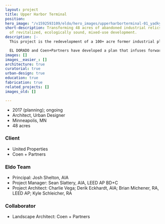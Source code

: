 ```yaml
---
layout: project
title: Upper Harbor Terminal
position: 
hero_image: "/v1592593109/eldo/hero_images/upperharborterminal-01_yadkyl.jpg"
short-description: Transforming 48 acres of abandoned industrial relics into 100 acres
  of revitalized, ecologically sound, mixed-use development.
description: |-
  This project is the redevelopment of a 100+ acre former industrial plant along the Mississippi River approximately four miles north of downtown Minneapolis. The site, once a thriving source of job creation and economic vitality, now sits wholly abandoned, and poses an environmental threat to the river and the surrounding neighborhood.

  EL DORADO and Coen+Partners have developed a plan that infuses forward-thinking transit strategies into a mixed use development to sustain and modernize the former industrial site. Innovative approaches to corridor design strengthen connections to an existing local workforce while offering sustainable and performative environmental strategies to assist in remediating the brownfield conditions found throughout the site. The project will ultimately evolve as a public-private partnership with the City of Minneapolis, introducing an extensive riverfront park, multi-modal transportation systems, a new outdoor music venue design by SHoP Architects, and new models for dense, mixed income housing.
images: []
images__easier_: []
architecture: true
curatorial: true
urban-design: true
education: true
fabrication: true
related_projects: []
images_old: []

---
```

* 2017 (planning); ongoing
* Architect, Urban Designer
* Minneapolis, MN
* 48 acres

### Client

* United Properties
* Coen + Partners

### Eldo Team

* Principal: Josh Shelton, AIA
* Project Manager: Sean Slattery, AIA, LEED AP BD+C
* Project Architect: Charlie Vega; Derik Eckhardt, AIA; Brian Michener, RA, LEED AP; Kyle Schleicher, RA

### Collaborator

* Landscape Architect: Coen + Partners